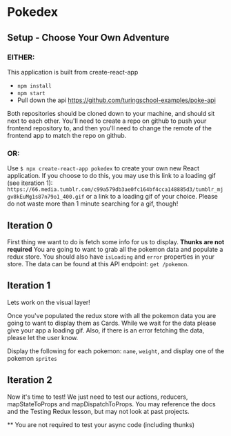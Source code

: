 # Pokedex

## Setup - Choose Your Own Adventure

### EITHER: 

This application is built from create-react-app

- `npm install`
- `npm start`
- Pull down the api https://github.com/turingschool-examples/poke-api

Both repositories should be cloned down to your machine, and should sit next to
each other. You'll need to create a repo on github to push your frontend
repository to, and then you'll need to change the remote of the frontend app to
match the repo on github.

### OR:

Use `$ npx create-react-app pokedex` to create your own new React application. If you choose to do this, you may use this link to a loading gif (see iteration 1):
```https://66.media.tumblr.com/c99a579db3ae0fc164bf4cca148885d3/tumblr_mjgv8kEuMg1s87n79o1_400.gif```
or a link to a loading gif of your choice. Please do not waste more than 1 minute searching for a gif, though!

## Iteration 0

First thing we want to do is fetch some info for us to display. **Thunks are not required**
You are going to want to grab all the pokemon data and populate a redux store. You should also have `isLoading` and `error` properties in your store. The data can be found at this API endpoint: `get /pokemon`.

## Iteration 1

Lets work on the visual layer!

Once you've populated the redux store with all the pokemon data you are going to want to display them as Cards. While we wait for the data please give your app a loading gif. Also, if there is an error fetching the data, please let the user know.

Display the following for each pokemon:
`name`, `weight`, and display one of the pokemon `sprites`  

## Iteration 2

Now it's time to test! We just need to test our actions, reducers, mapStateToProps and mapDispatchToProps. You may reference the docs and the Testing Redux lesson, but may not look at past projects.

** You are not required to test your async code (including thunks)
